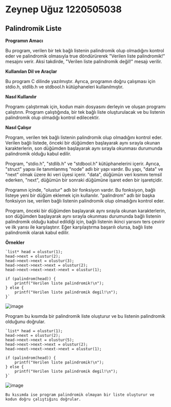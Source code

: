 # Zeynep Uğuz 1220505038 


 ## Palindromik Liste


**Programın Amacı**

Bu program, verilen bir tek bağlı listenin palindromik olup olmadığını kontrol eder ve palindromik olmasıyla true döndürürerek "Verilen liste palindromik!" mesajını verir. Aksi takdirde, "Verilen liste palindromik değil!" mesajı verilir.


**Kullanılan Dil ve Araçlar**

Bu program C dilinde yazılmıştır. Ayrıca, programın doğru çalışması için stdio.h, stdlib.h ve stdbool.h kütüphaneleri kullanılmıştır.


**Nasıl Kullanılır**

Programı çalıştırmak için, kodun main dosyasını derleyin ve oluşan programı çalıştırın. Program çalıştığında, bir tek bağlı liste oluşturulacak ve bu listenin palindromik olup olmadığı kontrol edilecektir.


**Nasıl Çalışır**

Program, verilen tek bağlı listenin palindromik olup olmadığını kontrol eder. Verilen bağlı listede, önceki bir düğümden başlayarak aynı sırayla okunan karakterlerin, son düğümden başlayarak aynı sırayla okunması durumunda palindromik olduğu kabul edilir.

Program, "stdio.h", "stdlib.h" ve "stdbool.h" kütüphanelerini içerir. Ayrıca, "struct" yapısı ile tanımlanmış "node" adlı bir yapı vardır. Bu yapı, "data" ve "next" olmak üzere iki veri üyesi içerir. "data", düğümün veri kısmını temsil ederken, "next", düğümün bir sonraki düğümüne işaret eden bir işaretçidir.

Programın içinde, "olustur" adlı bir fonksiyon vardır. Bu fonksiyon, bağlı listeye yeni bir düğüm eklemek için kullanılır. "palindrom" adlı bir başka fonksiyon ise, verilen bağlı listenin palindromik olup olmadığını kontrol eder.

Program, önceki bir düğümden başlayarak aynı sırayla okunan karakterlerin, son düğümden başlayarak aynı sırayla okunması durumunda bağlı listenin palindromik olduğu kabul edildiği için, bağlı listenin ikinci yarısını ters çevirir ve ilk yarısı ile karşılaştırır. Eğer karşılaştırma başarılı olursa, bağlı liste palindromik olarak kabul edilir.


**Örnekler**

    `list* head = olustur(1);
    head->next = olustur(2);
    head->next->next = olustur(3);
    head->next->next->next = olustur(2);
    head->next->next->next->next = olustur(1);

    if (palindrom(head)) {
        printf("Verilen liste palindromik!\n");
    } else {
        printf("Verilen liste palindromik degil!\n");
    }`

![image](https://user-images.githubusercontent.com/122873468/230357785-176df602-2b64-4569-a0b5-a7b5de46e722.png)

  Program bu kısımda bir palindromik liste oluşturur ve bu listenin palindromik olduğunu doğrular.

    `list* head = olustur(1);
    head->next = olustur(2);
    head->next->next = olustur(5);
    head->next->next->next = olustur(2);
    head->next->next->next->next = olustur(1);

    if (palindrom(head)) {
        printf("Verilen liste palindromik!\n");
    } else {
        printf("Verilen liste palindromik degil!\n");
    }`
    
  ![image](https://user-images.githubusercontent.com/122873468/230356560-c5fe2889-49e1-4dfd-abdf-043b79dc2e91.png)

    Bu kısımda ise program palindromik olmayan bir liste oluşturur ve kodun doğru çalıştığını doğrular.
